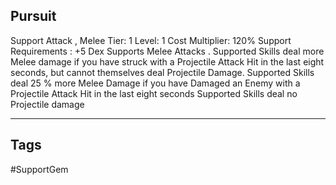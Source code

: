 ## Pursuit
Support
Attack , Melee
Tier: 1
Level: 1
Cost Multiplier: 120%
Support Requirements : +5 Dex
Supports Melee Attacks . Supported Skills deal more Melee damage if you have struck with a Projectile Attack Hit in the last eight seconds, but cannot themselves deal Projectile Damage.
Supported Skills deal 25 % more Melee Damage if you have Damaged an Enemy with a Projectile Attack Hit in the last eight seconds
Supported Skills deal no Projectile damage

---
## Tags
#SupportGem
